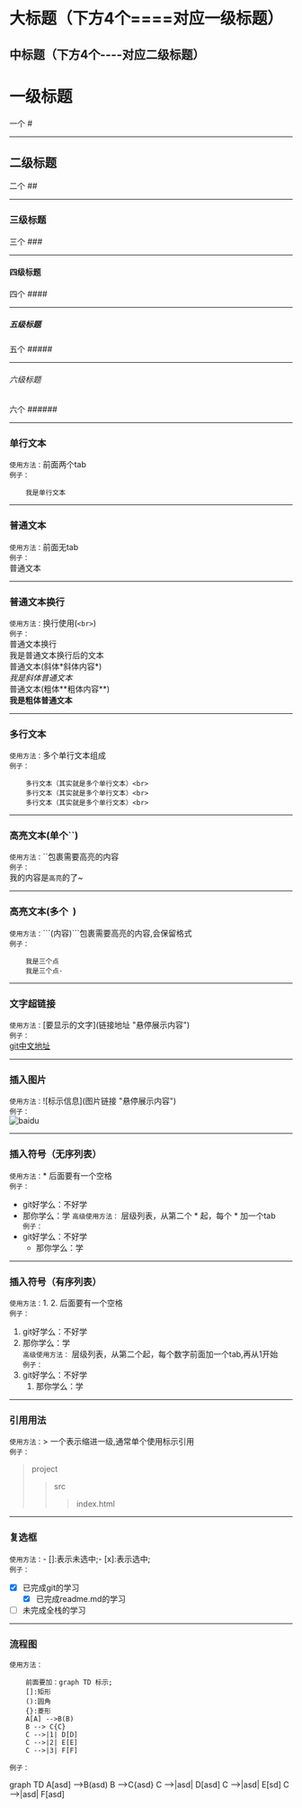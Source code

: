 大标题（下方4个====对应一级标题）
====
中标题（下方4个----对应二级标题）
----
# 一级标题
一个 #
***
## 二级标题
二个 ##
***
### 三级标题
三个 ###
***
#### 四级标题
四个 ####
***
##### 五级标题
五个 #####
***
###### 六级标题
六个 ######
***
### 单行文本
`使用方法：`前面两个tab<br>
`例子：`<br>

        我是单行文本
***
### 普通文本
`使用方法：`前面无tab<br>
`例子：`<br>
普通文本
***
### 普通文本换行
`使用方法：`换行使用(`<br>`)<br>
`例子：`<br>
普通文本换行<br>
我是普通文本换行后的文本<br>
普通文本(斜体\*斜体内容\*)<br>
*我是斜体普通文本*<br>
普通文本(粗体\*\*粗体内容\*\*)<br>
**我是粗体普通文本**
***
### 多行文本
`使用方法：`多个单行文本组成<br>
`例子：`<br>

        多行文本（其实就是多个单行文本）<br>
        多行文本（其实就是多个单行文本）<br>
        多行文本（其实就是多个单行文本）<br>
***
### 高亮文本(单个``)
`使用方法：`\`\`包裹需要高亮的内容<br>
`例子：`<br>
我的内容是`高亮`的了~
***
### 高亮文本(多个``` ```)
`使用方法：`\`\`\`(内容)\`\`\`包裹需要高亮的内容,会保留格式<br>
`例子：`<br>
```
    我是三个点
    我是三个点·
```
***
### 文字超链接
`使用方法：`\[要显示的文字\](链接地址 "悬停展示内容")<br>
`例子：`<br>
[git中文地址](https://git-scm.com/book/zh/v2/%E8%B5%B7%E6%AD%A5-%E5%85%B3%E4%BA%8E%E7%89%88%E6%9C%AC%E6%8E%A7%E5%88%B6 "https://git-scm.com/book/zh/v2/%E8%B5%B7%E6%AD%A5-%E5%85%B3%E4%BA%8E%E7%89%88%E6%9C%AC%E6%8E%A7%E5%88%B6")
***
### 插入图片
`使用方法：`\!\[标示信息\]\(图片链接 "悬停展示内容"\)<br>
`例子：`<br>
![baidu](https://gss0.bdstatic.com/94o3dSag_xI4khGkpoWK1HF6hhy/baike/w%3D268%3Bg%3D0/sign=783d11acbf315c6043956ce9b58aac2e/1c950a7b02087bf49212ea50f1d3572c10dfcf89.jpg "若未展示说明图片地址失效了")
***
### 插入符号（无序列表）
`使用方法：`\* 后面要有一个空格<br>
`例子：`<br>
* git好学么：不好学
* 那你学么：学
`高级使用方法：` 层级列表，从第二个 \* 起，每个 \* 加一个tab<br>
`例子：`<br>
* git好学么：不好学
    * 那你学么：学
***
### 插入符号（有序列表）
`使用方法：`1. 2. 后面要有一个空格<br>
`例子：`<br>
1. git好学么：不好学
2. 那你学么：学<br>
`高级使用方法：` 层级列表，从第二个起，每个数字前面加一个tab,再从1开始<br>
`例子：`<br>
1. git好学么：不好学
    1. 那你学么：学
***
### 引用用法
`使用方法：`\> 一个表示缩进一级,通常单个使用标示引用<br>
`例子：`<br>
>project
>>src
>>>index.html
***
### 复选框
`使用方法：`\- \[\]:表示未选中;\- \[x\]:表示选中;<br>
`例子：`<br>
- [x] 已完成git的学习
    - [x] 已完成readme.md的学习
- [ ] 未完成全栈的学习
***
### 流程图
`使用方法：`<br>
```
    前面要加：graph TD 标示;
    []:矩形
    ():圆角
    {}:菱形
    A[A] -->B(B)
    B --> C{C}
    C -->|1| D[D]
    C -->|2| E[E]
    C -->|3| F[F]
```
`例子：`<br>

graph TD
    A[asd] -->B(asd)
    B -->C{asd}
    C -->|asd| D[asd]
    C -->|asd| E[sd]
    C -->|asd| F[asd]

